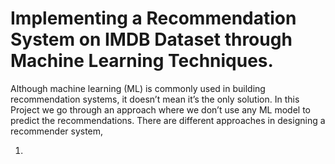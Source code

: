 # Implementing a Recommendation System on IMDB Dataset through Machine Learning Techniques. 

Although machine learning (ML) is commonly used in building recommendation systems, it doesn’t mean it’s the only solution. In this Project we go through an approach where we don’t use any ML model to predict the recommendations.
There are different approaches in designing a recommender system,

1)
